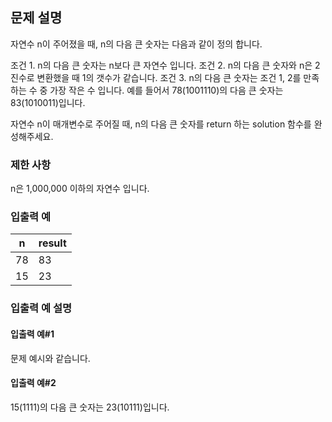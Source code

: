 ## 문제 설명

자연수 n이 주어졌을 때, n의 다음 큰 숫자는 다음과 같이 정의 합니다.

조건 1. n의 다음 큰 숫자는 n보다 큰 자연수 입니다.
조건 2. n의 다음 큰 숫자와 n은 2진수로 변환했을 때 1의 갯수가 같습니다.
조건 3. n의 다음 큰 숫자는 조건 1, 2를 만족하는 수 중 가장 작은 수 입니다.
예를 들어서 78(1001110)의 다음 큰 숫자는 83(1010011)입니다.

자연수 n이 매개변수로 주어질 때, n의 다음 큰 숫자를 return 하는 solution 함수를 완성해주세요.

### 제한 사항

n은 1,000,000 이하의 자연수 입니다.

### 입출력 예

|n	|result|
|---|------|
|78	|83|
|15	|23|

### 입출력 예 설명
#### 입출력 예#1
문제 예시와 같습니다.
#### 입출력 예#2
15(1111)의 다음 큰 숫자는 23(10111)입니다.